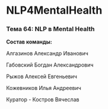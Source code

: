 # NLP4MentalHealth

### Тема 64: NLP в Mental Health

**Состав команды:**

Алгазинов Александр Иванович

Габовский Богдан Александрович

Рыжов Алексей Евгеньевич

Кожевников Илья Андреевич

Куратор - Костров Вячеслав
